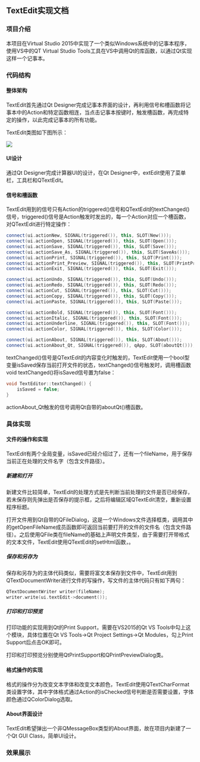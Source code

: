 ## TextEdit实现文档

### 项目介绍

本项目在Virtual Studio 2015中实现了一个类似Windows系统中的记事本程序，使用VS中的QT Virtual Studio Tools工具在VS中调用Qt的库函数，以通过Qt实现这样一个记事本。

### 代码结构

#### 整体架构

TextEdit首先通过Qt Designer完成记事本界面的设计，再利用信号和槽函数将记事本中的Action和特定函数相连，当点击记事本按键时，触发槽函数，再完成特定的操作，以此完成记事本的所有功能。

TextEdit类图如下图所示：

![](https://github.com/xzjqx/TextEdit/images/TextEdit_UML.jpg)

#### UI设计

通过Qt Designer完成计算器UI的设计，在Qt Designer中，extEdit使用了菜单栏，工具栏和QTextEdit。

#### 信号和槽函数

TextEdit用到的信号只有Action的triggered()信号和QTextEdit的textChanged()信号，triggered()信号是Action触发时发出的，每一个Action对应一个槽函数，对QTextEdit进行特定操作：

```C++
connect(ui.actionNew, SIGNAL(triggered()), this, SLOT(New()));
connect(ui.actionOpen, SIGNAL(triggered()), this, SLOT(Open()));
connect(ui.actionSave, SIGNAL(triggered()), this, SLOT(Save()));
connect(ui.actionSave_As, SIGNAL(triggered()), this, SLOT(SaveAs()));
connect(ui.actionPrint, SIGNAL(triggered()), this, SLOT(Print()));
connect(ui.actionPrint_Preview, SIGNAL(triggered()), this, SLOT(PrintPreview()));
connect(ui.actionExit, SIGNAL(triggered()), this, SLOT(Exit()));

connect(ui.actionUndo, SIGNAL(triggered()), this, SLOT(Undo()));
connect(ui.actionRedo, SIGNAL(triggered()), this, SLOT(Redo()));
connect(ui.actionCut, SIGNAL(triggered()), this, SLOT(Cut()));
connect(ui.actionCopy, SIGNAL(triggered()), this, SLOT(Copy()));
connect(ui.actionPaste, SIGNAL(triggered()), this, SLOT(Paste()));

connect(ui.actionBold, SIGNAL(triggered()), this, SLOT(Font()));
connect(ui.actionItalic, SIGNAL(triggered()), this, SLOT(Font()));
connect(ui.actionUnderline, SIGNAL(triggered()), this, SLOT(Font()));
connect(ui.actionColor, SIGNAL(triggered()), this, SLOT(Color()));

connect(ui.actionAbout, SIGNAL(triggered()), this, SLOT(About()));
connect(ui.actionAbout_Qt, SIGNAL(triggered()), qApp, SLOT(aboutQt()));
```

textChanged()信号是QTextEdit的内容变化时触发的，TextEdit使用一个bool型变量isSaved保存当前打开文件的状态，textChanged()信号触发时，调用槽函数void textChanged()将isSaved信号置为false：

```C++
void TextEditor::textChanged() {
    isSaved = false;
}
```

actionAbout_Qt触发的信号调用Qt自带的aboutQt()槽函数。

### 具体实现

#### 文件的操作和实现

TextEdit有两个全局变量，isSaved已经介绍过了，还有一个fileName，用于保存当前正在处理的文件名字（包含文件路径）。

##### 新建和打开

新建文件比较简单，TextEdit的处理方式是先判断当前处理的文件是否已经保存，若未保存则先弹出是否保存的提示框，之后将编辑区域QTextEdit清空，重新设置程序标题。

打开文件用到Qt自带的QFileDialog，这是一个Windows文件选择框类，调用其中的getOpenFileName成员函数即可返回当前要打开的文件的文件名（包含文件路径）。之后使用QFile类在fileName的基础上声明文件类型，由于需要打开带格式的文本文件，TextEdit使用QTextEdit的setHtml函数，。

##### 保存和另存为

保存和另存为的主体代码类似，需要将富文本保存到文件中，TextEdit用到QTextDocumentWriter进行文件的写操作，写文件的主体代码只有如下两句：

```C++
QTextDocumentWriter writer(fileName);
writer.write(ui.textEdit->document());
```

##### 打印和打印预览

打印功能的实现用到Qt的Print Support，需要在VS2015的Qt VS Tools中勾上这个模块，具体位置在Qt VS Tools->Qt Project Settings->Qt Modules，勾上Print Support后点击OK即可。

打印和打印预览分别使用QtPrintSupport和QPrintPreviewDialog类。

#### **格式操作的实现** 

格式的操作分为改变文本字体和改变文本颜色，TextEdit使用QTextCharFormat类设置字体，其中字体格式通过Action的isChecked信号判断是否需要设置，字体颜色通过QColorDialog选取。

#### About界面设计

TextEdit希望弹出一个非QMessageBox类型的About界面，故在项目内新建了一个Qt GUI Class，简单UI设计。

### 效果展示



